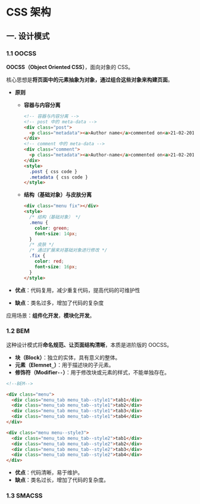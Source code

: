 # CSS 架构

<!-- @import "[TOC]" {cmd="toc" depthFrom=1 depthTo=6 orderedList=false} -->

## 一. 设计模式

### 1.1 OOCSS

**OOCSS（Object Oriented CSS）**，面向对象的 CSS。

核心思想是**将页面中的元素抽象为对象，通过组合这些对象来构建页面**。

- **原则**

  - **容器与内容分离**

    ```html
    <!-- 容器与内容分离 -->
    <!-- post 中的 meta-data -->
    <div class="post">
      <p class="metadata"><a>Author name</a>commented on<a>21-02-2010</a>@</p>
    </div>
    <!-- comment 中的 meta-data -->
    <div class="comment">
      <p class="metadata"><a>Author-name</a>commented on<a>21-02-2010</a>@</p>
    </div>
    <style>
      .post { css code }
      .metadata { css code }
    </style>
    ```

  - **结构（基础对象）与皮肤分离**

    ```html
    <div class="menu fix"></div>
    <style>
      /* 结构（基础对象） */
      .menu {
        color: green;
        font-size: 14px;
      }
      /* 皮肤 */
      /* 通过扩展来对基础对象进行修改 */
      .fix {
        color: red;
        font-size: 16px;
      }
    </style>
    ```

- **优点**：代码复用，减少重复代码，提高代码的可维护性
- **缺点**：类名过多，增加了代码的复杂度

应用场景：**组件化开发**，**模块化开发**。

### 1.2 BEM

这种设计模式将**命名规范、让页面结构清晰**，本质是进阶版的 OOCSS。

- **块（Block）**：独立的实体，具有意义的整体。
- **元素（Elemnet`_`）**：用于描述块的子元素。
- **修饰符（Modifier`--`）**：用于修改块或元素的样式，不能单独存在。

```html
<!--BEM-->

<div class="menu">
  <div class="menu_tab menu_tab--style1">tab1</div>
  <div class="menu_tab menu_tab--style1">tab2</div>
  <div class="menu_tab menu_tab--style1">tab3</div>
  <div class="menu_tab menu_tab--style1">tab4</div>
</div>

<div class="menu menu--style3">
  <div class="menu_tab menu_tab--style2">tab1</div>
  <div class="menu_tab menu_tab--style2">tab2</div>
  <div class="menu_tab menu_tab--style2">tab3</div>
  <div class="menu_tab menu_tab--style2">tab4</div>
</div>
```

- **优点**：代码清晰，易于维护。
- **缺点**：类名过长，增加了代码的复杂度。

### 1.3 SMACSS
